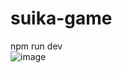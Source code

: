 # suika-game

npm run dev  
![image](https://github.com/wjdtngus9536/suika-game/assets/108653304/75ea8e79-a536-4eda-b253-4f5ba055625f)
